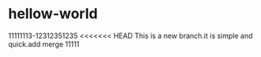 # hellow-world
11111113-12312351235
<<<<<<< HEAD
This is a new branch.it is simple and quick.add merge
11111
